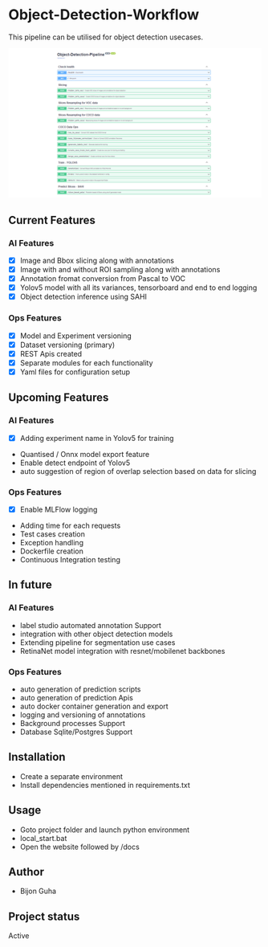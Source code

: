# Object-Detection-Workflow

This pipeline can be utilised for object detection usecases.

![FastAPI](tests/image_fapi.PNG)

## Current Features
### AI Features
- [x] Image and Bbox slicing along with annotations
- [x] Image with and without ROI sampling along with annotations
- [x] Annotation fromat conversion from Pascal to VOC
- [x] Yolov5 model with all its variances, tensorboard and end to end logging
- [x] Object detection inference using SAHI
### Ops Features
- [x] Model and Experiment versioning
- [x] Dataset versioning (primary)
- [x] REST Apis created
- [x] Separate modules for each functionality
- [x] Yaml files for configuration setup

## Upcoming Features
### AI Features
- [x] Adding experiment name in Yolov5 for training
- Quantised / Onnx model export feature
- Enable detect endpoint of Yolov5
- auto suggestion of region of overlap selection based on data for slicing
### Ops Features
- [x] Enable MLFlow logging
- Adding time for each requests
- Test cases creation
- Exception handling
- Dockerfile creation
- Continuous Integration testing

## In future
### AI Features
- label studio automated annotation Support
- integration with other object detection models
- Extending pipeline for segmentation use cases
- RetinaNet model integration with resnet/mobilenet backbones

### Ops Features
- auto generation of prediction scripts
- auto generation of prediction Apis
- auto docker container generation and export
- logging and versioning of annotations
- Background processes Support
- Database Sqlite/Postgres Support


## Installation
- Create a separate environment
- Install dependencies mentioned in requirements.txt

## Usage
- Goto project folder and launch python environment
- local_start.bat
- Open the website followed by /docs

## Author
- Bijon Guha

## Project status
Active
